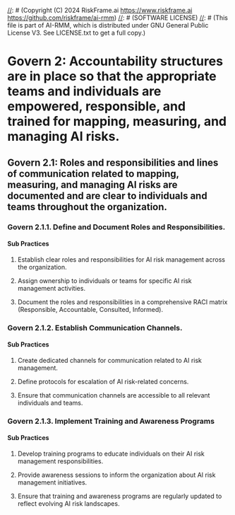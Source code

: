 [//]: # (COPYRIGHT)
[//]: # (RiskFrame.ai - AI Risk Management and Resilience Framework)
[//]: # (Copyright (C) 2024 RiskFrame.ai https://www.riskframe.ai https://github.com/riskframe/ai-rmm)
[//]: # (SOFTWARE LICENSE)
[//]: # (This file is part of AI-RMM, which is distributed under GNU General Public License V3. See LICENSE.txt to get a full copy.)
    
# Govern 2: Accountability structures are in place so that the appropriate teams and individuals are empowered, responsible, and trained for mapping, measuring, and managing AI risks.

## Govern 2.1: Roles and responsibilities and lines of communication related to mapping, measuring, and managing AI risks are documented and are clear to individuals and teams throughout the organization.

### Govern 2.1.1. Define and Document Roles and Responsibilities.

#### Sub Practices

1. Establish clear roles and responsibilities for AI risk management across the organization.

2. Assign ownership to individuals or teams for specific AI risk management activities.

3. Document the roles and responsibilities in a comprehensive RACI matrix (Responsible, Accountable, Consulted, Informed).

### Govern 2.1.2. Establish Communication Channels.

#### Sub Practices

1. Create dedicated channels for communication related to AI risk management.

2. Define protocols for escalation of AI risk-related concerns.

3. Ensure that communication channels are accessible to all relevant individuals and teams.

### Govern 2.1.3. Implement Training and Awareness Programs

#### Sub Practices

1. Develop training programs to educate individuals on their AI risk management responsibilities.

2. Provide awareness sessions to inform the organization about AI risk management initiatives.

3. Ensure that training and awareness programs are regularly updated to reflect evolving AI risk landscapes.

